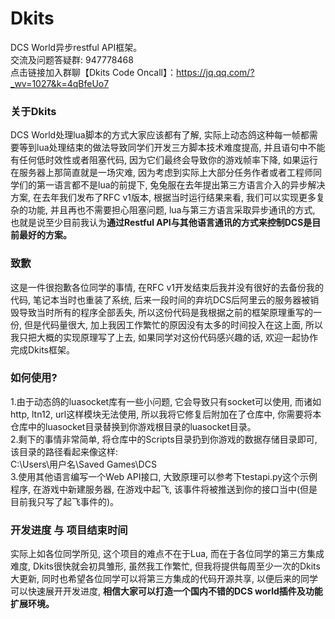 # Dkits
DCS World异步restful API框架。<br>
交流及问题答疑群: 947778468<br>
点击链接加入群聊【Dkits Code Oncall】：https://jq.qq.com/?_wv=1027&k=4qBfeUo7<br>

### 关于Dkits
  DCS World处理lua脚本的方式大家应该都有了解, 实际上动态鸽这种每一帧都需要等到lua处理结束的做法导致同学们开发三方脚本技术难度提高, 并且语句中不能有任何低时效性或者阻塞代码, 因为它们最终会导致你的游戏帧率下降, 如果运行在服务器上那简直就是一场灾难, 因为考虑到实际上大部分任务作者或者工程师同学们的第一语言都不是lua的前提下, 兔兔服在去年提出第三方语言介入的异步解决方案, 在去年我们发布了RFC v1版本, 根据当时运行结果来看, 我们可以实现更多复杂的功能, 并且再也不需要担心阻塞问题, lua与第三方语言采取异步通讯的方式, 也就是说至少目前我认为<strong>通过Restful API与其他语言通讯的方式来控制DCS是目前最好的方案。</strong>

### 致歉
  这是一件很抱歉各位同学的事情, 在RFC v1开发结束后我并没有很好的去备份我的代码, 笔记本当时也重装了系统, 后来一段时间的弃坑DCS后阿里云的服务器被销毁导致当时所有的程序全部丢失, 所以这份代码是我根据之前的框架原理重写的一份, 但是代码量很大, 加上我因工作繁忙的原因没有太多的时间投入在这上面, 所以我只把大概的实现原理写了上去, 如果同学对这份代码感兴趣的话, 欢迎一起协作完成Dkits框架。

### 如何使用?
  1.由于动态鸽的luasocket库有一些小问题, 它会导致只有socket可以使用, 而诸如http, ltn12, url这样模块无法使用, 所以我将它修复后附加在了仓库中, 你需要将本仓库中的luasocket目录替换到你游戏根目录的luasocket目录。<br>
  2.剩下的事情非常简单, 将仓库中的Scripts目录扔到你游戏的数据存储目录即可, 该目录的路径看起来像这样:<br>
  C:\Users\用户名\Saved Games\DCS<br>
  3.使用其他语言编写一个Web API接口, 大致原理可以参考下testapi.py这个示例程序, 在游戏中新建服务器, 在游戏中起飞, 该事件将被推送到你的接口当中(但是目前我只写了起飞事件的)。

### 开发进度 与 项目结束时间
实际上如各位同学所见, 这个项目的难点不在于Lua, 而在于各位同学的第三方集成难度, Dkits很快就会初具雏形, 虽然我工作繁忙, 但我将提供每周至少一次的Dkits大更新, 同时也希望各位同学可以将第三方集成的代码开源共享, 以便后来的同学可以快速展开开发进度, <strong>相信大家可以打造一个国内不错的DCS world插件及功能扩展环境。</strong>
